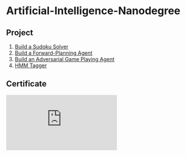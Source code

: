 # Artificial-Intelligence-Nanodegree

## Project
1. [Build a Sudoku Solver](https://github.com/ShoNakamura5/Artificial-Intelligence-Nanodegree/tree/main/Project1:%20Build%20a%20Sudoku%20Solver)
2. [Build a Forward-Planning Agent](https://github.com/ShoNakamura5/Deep-Learning-Nanodegree/tree/main/Project2_Landmark%20Classification%20%26%20Tagging%20for%20Social%20Media)
3. [Build an Adversarial Game Playing Agent](https://github.com/ShoNakamura5/Deep-Learning-Nanodegree/tree/main/Project3_LSTM%20Chatbot)
4. [HMM Tagger](https://github.com/ShoNakamura5/Deep-Learning-Nanodegree/tree/main/Project4_Face%20Generation)


## Certificate
![](https://github.com/ShoNakamura5/Artificial-Intelligence-Nanodegree/blob/main/Artificial%20Intelligence%20Nanodegree%20Certificate.pdf)
